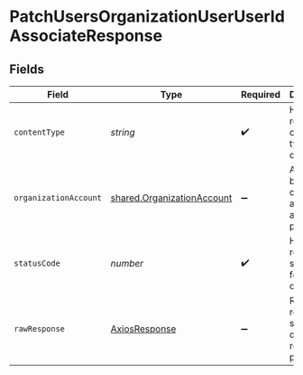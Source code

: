 # PatchUsersOrganizationUserUserIdAssociateResponse


## Fields

| Field                                                                    | Type                                                                     | Required                                                                 | Description                                                              |
| ------------------------------------------------------------------------ | ------------------------------------------------------------------------ | ------------------------------------------------------------------------ | ------------------------------------------------------------------------ |
| `contentType`                                                            | *string*                                                                 | :heavy_check_mark:                                                       | HTTP response content type for this operation                            |
| `organizationAccount`                                                    | [shared.OrganizationAccount](../../models/shared/organizationaccount.md) | :heavy_minus_sign:                                                       | Association between a child user account and its parent                  |
| `statusCode`                                                             | *number*                                                                 | :heavy_check_mark:                                                       | HTTP response status code for this operation                             |
| `rawResponse`                                                            | [AxiosResponse](https://axios-http.com/docs/res_schema)                  | :heavy_minus_sign:                                                       | Raw HTTP response; suitable for custom response parsing                  |